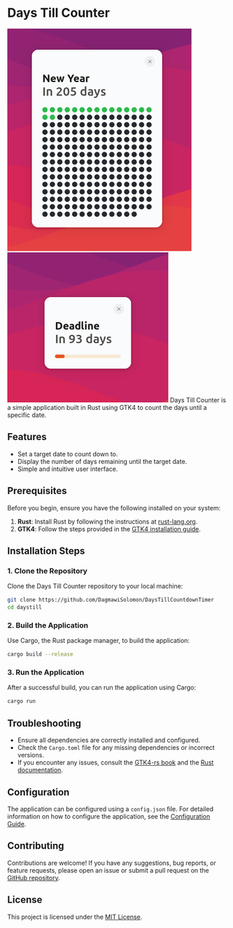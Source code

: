 
# Days Till Counter

![Demo Image 2](demo1.png)
![Demo Image 3 - progress bar](demo2.png)
Days Till Counter is a simple application built in Rust using GTK4 to count the days until a specific date.

## Features

- Set a target date to count down to.
- Display the number of days remaining until the target date.
- Simple and intuitive user interface.

## Prerequisites

Before you begin, ensure you have the following installed on your system:

1. **Rust**: Install Rust by following the instructions at [rust-lang.org](https://www.rust-lang.org/tools/install).
2. **GTK4**: Follow the steps provided in the [GTK4 installation guide](https://gtk-rs.org/gtk4-rs/stable/latest/book/installation.html).

## Installation Steps

### 1. Clone the Repository

Clone the Days Till Counter repository to your local machine:

```bash
git clone https://github.com/DagmawiSolomon/DaysTillCountdownTimer
cd daystill
```

### 2. Build the Application

Use Cargo, the Rust package manager, to build the application:

```bash
cargo build --release
```

### 3. Run the Application

After a successful build, you can run the application using Cargo:

```bash
cargo run
```

## Troubleshooting

- Ensure all dependencies are correctly installed and configured.
- Check the `Cargo.toml` file for any missing dependencies or incorrect versions.
- If you encounter any issues, consult the [GTK4-rs book](https://gtk-rs.org/gtk4-rs/stable/latest/book/) and the [Rust documentation](https://doc.rust-lang.org/book/).


## Configuration

The application can be configured using a `config.json` file. For detailed information on how to configure the application, see the [Configuration Guide](CONFIGURATION.md).


## Contributing

Contributions are welcome! If you have any suggestions, bug reports, or feature requests, please open an issue or submit a pull request on the [GitHub repository](https://github.com/DagmawiSolomon/DaysTillCountdownTimer).

## License

This project is licensed under the [MIT License](LICENSE).

